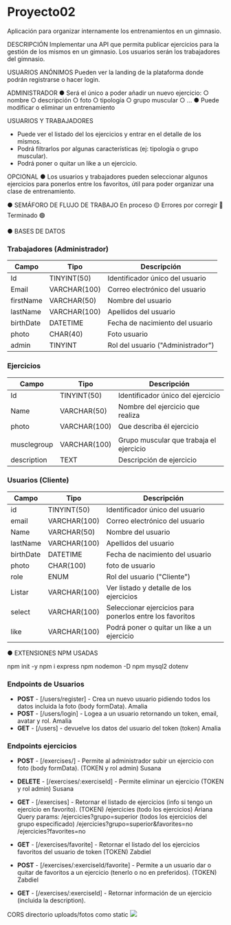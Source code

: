 # Proyecto02

Aplicación para organizar internamente los entrenamientos en un gimnasio.

DESCRIPCIÓN
Implementar una API que permita publicar ejercicios para la gestión de los mismos en un
gimnasio. Los usuarios serán los trabajadores del gimnasio.

USUARIOS ANÓNIMOS
Pueden ver la landing de la plataforma donde podrán registrarse o hacer login.

ADMINISTRADOR
● Será el único a poder añadir un nuevo ejercicio:
○ nombre
○ descripción
○ foto
○ tipología
○ grupo muscular
○ ...
● Puede modificar o eliminar un entrenamiento

USUARIOS Y TRABAJADORES

- Puede ver el listado del los ejercicios y entrar en el detalle de los mismos.
- Podrá filtrarlos por algunas características (ej: tipología o grupo muscular).
- Podrá poner o quitar un like a un ejercicio.

OPCIONAL
● Los usuarios y trabajadores pueden seleccionar algunos ejercicios para ponerlos
entre los favoritos, útil para poder organizar una clase de entrenamiento.

● SEMÁFORO DE FLUJO DE TRABAJO
En proceso 🟡
Errores por corregir 🔴
Terminado 🟢

● BASES DE DATOS

### Trabajadores (Administrador)

| Campo     | Tipo         | Descripción                       |
| --------- | ------------ | --------------------------------- |
| Id        | TINYINT(50)  | Identificador único del usuario   |
| Email     | VARCHAR(100) | Correo electrónico del usuario    |
| firstName | VARCHAR(50)  | Nombre del usuario                |
| lastName  | VARCHAR(100) | Apellidos del usuario             |
| birthDate | DATETIME     | Fecha de nacimiento del usuario   |
| photo     | CHAR(40)     | Foto usuario                      |
| admin     | TINYINT      | Rol del usuario ("Administrador") |

### Ejercicios

| Campo       | Tipo         | Descripción                             |
| ----------- | ------------ | --------------------------------------- |
| Id          | TINYINT(50)  | Identificador único del ejercicio       |
| Name        | VARCHAR(50)  | Nombre del ejercicio que realiza        |
| photo       | VARCHAR(100) | Que describa él ejercicio               |
|             |
| musclegroup | VARCHAR(100) | Grupo muscular que trabaja el ejercicio |
| description | TEXT         | Descripción de ejercicio                |

### Usuarios (Cliente)

| Campo     | Tipo         | Descripción                                              |
| --------- | ------------ | -------------------------------------------------------- |
| id        | TINYINT(50)  | Identificador único del usuario                          |
| email     | VARCHAR(100) | Correo electrónico del usuario                           |
| Name      | VARCHAR(50)  | Nombre del usuario                                       |
| lastName  | VARCHAR(100) | Apellidos del usuario                                    |
| birthDate | DATETIME     | Fecha de nacimiento del usuario                          |
| photo     | CHAR(100)    | foto de usuario                                          |
| role      | ENUM         | Rol del usuario ("Cliente")                              |
| Listar    | VARCHAR(100) | Ver listado y detalle de los ejercicios                  |
| select    | VARCHAR(100) | Seleccionar ejercicios para ponerlos entre los favoritos |
| like      | VARCHAR(100) | Podrá poner o quitar un like a un ejercicio              |

● EXTENSIONES NPM USADAS

npm init -y
npm i express
npm nodemon -D
npm mysql2 dotenv

### **Endpoints de Usuarios**

- **POST** - [/users/register] - Crea un nuevo usuario pidiendo todos los datos incluida la foto (body formData). Amalia
- **POST** - [/users/login] - Logea a un usuario retornando un token, email, avatar y rol. Amalia
- **GET** - [/users] - devuelve los datos del usuario del token (token) Amalia

### **Endpoints ejercicios**

- **POST** - [/exercises/] - Permite al administrador subir un ejercicio con foto (body formData). (TOKEN y rol admin) Susana
- **DELETE** - [/exercises/:exerciseId] - Permite eliminar un ejercicio (TOKEN y rol admin) Susana
- **GET** - [/exercises] - Retornar el listado de ejercicios (info si tengo un ejercicio en favorito). (TOKEN)
  /ejercicies (todo los ejercicios) Ariana
  Query params:
  /ejercicies?grupo=superior (todos los ejercicios del grupo especificado)
  /ejercicies?grupo=superior&favorites=no
  /ejercicies?favorites=no

- **GET** - [/exercises/favorite] - Retornar el listado del los ejercicios favoritos del usuario de token (TOKEN) Zabdiel
- **POST** - [/exercises/:exerciseId/favorite] - Permite a un usuario dar o quitar de favoritos a un ejercicio (tenerlo o no en preferidos). (TOKEN) Zabdiel
- **GET** - [/exercises/:exerciseId] - Retornar información de un ejercicio (incluida la description).

CORS
directorio uploads/fotos como static <img src="http://localhost:8000/43t4345tg3456g65.jpg">
